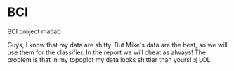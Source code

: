 # BCI
BCI project matlab

Guys, I know that my data are shitty. But Mike's data are the best, so we will use them for the classifier. In the report
we will cheat as always!
The problem is that in my topoplot my data looks shittier than yours! :(
LOL
